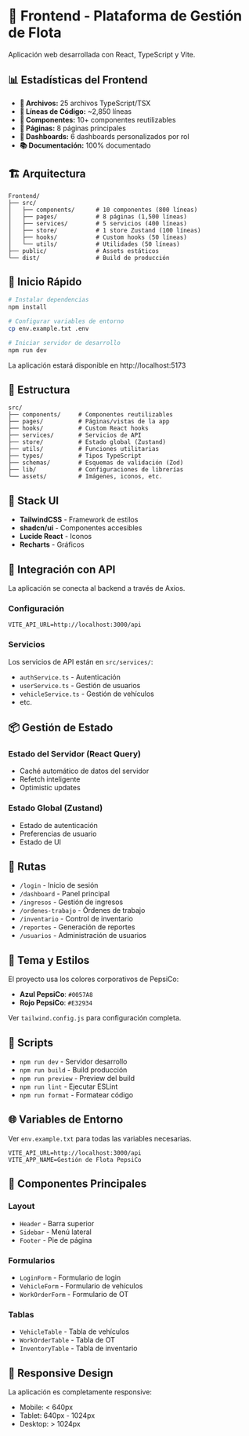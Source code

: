 # 🎨 Frontend - Plataforma de Gestión de Flota

Aplicación web desarrollada con React, TypeScript y Vite.

## 📊 Estadísticas del Frontend

- **📁 Archivos:** 25 archivos TypeScript/TSX
- **📝 Líneas de Código:** ~2,850 líneas
- **🎨 Componentes:** 10+ componentes reutilizables
- **📱 Páginas:** 8 páginas principales
- **🎯 Dashboards:** 6 dashboards personalizados por rol
- **📚 Documentación:** 100% documentado

## 🏗️ Arquitectura

```
Frontend/
├── src/
│   ├── components/      # 10 componentes (800 líneas)
│   ├── pages/           # 8 páginas (1,500 líneas)
│   ├── services/        # 5 servicios (400 líneas)
│   ├── store/           # 1 store Zustand (100 líneas)
│   ├── hooks/           # Custom hooks (50 líneas)
│   └── utils/           # Utilidades (50 líneas)
├── public/              # Assets estáticos
└── dist/                # Build de producción
```

## 🚀 Inicio Rápido

```bash
# Instalar dependencias
npm install

# Configurar variables de entorno
cp env.example.txt .env

# Iniciar servidor de desarrollo
npm run dev
```

La aplicación estará disponible en http://localhost:5173

## 📁 Estructura

```
src/
├── components/     # Componentes reutilizables
├── pages/          # Páginas/vistas de la app
├── hooks/          # Custom React hooks
├── services/       # Servicios de API
├── store/          # Estado global (Zustand)
├── utils/          # Funciones utilitarias
├── types/          # Tipos TypeScript
├── schemas/        # Esquemas de validación (Zod)
├── lib/            # Configuraciones de librerías
└── assets/         # Imágenes, iconos, etc.
```

## 🎨 Stack UI

- **TailwindCSS** - Framework de estilos
- **shadcn/ui** - Componentes accesibles
- **Lucide React** - Iconos
- **Recharts** - Gráficos

## 🔌 Integración con API

La aplicación se conecta al backend a través de Axios.

### Configuración
```env
VITE_API_URL=http://localhost:3000/api
```

### Servicios
Los servicios de API están en `src/services/`:
- `authService.ts` - Autenticación
- `userService.ts` - Gestión de usuarios
- `vehicleService.ts` - Gestión de vehículos
- etc.

## 📦 Gestión de Estado

### Estado del Servidor (React Query)
- Caché automático de datos del servidor
- Refetch inteligente
- Optimistic updates

### Estado Global (Zustand)
- Estado de autenticación
- Preferencias de usuario
- Estado de UI

## 🎯 Rutas

- `/login` - Inicio de sesión
- `/dashboard` - Panel principal
- `/ingresos` - Gestión de ingresos
- `/ordenes-trabajo` - Órdenes de trabajo
- `/inventario` - Control de inventario
- `/reportes` - Generación de reportes
- `/usuarios` - Administración de usuarios

## 🎨 Tema y Estilos

El proyecto usa los colores corporativos de PepsiCo:
- **Azul PepsiCo**: `#0057A8`
- **Rojo PepsiCo**: `#E32934`

Ver `tailwind.config.js` para configuración completa.

## 📝 Scripts

- `npm run dev` - Servidor desarrollo
- `npm run build` - Build producción
- `npm run preview` - Preview del build
- `npm run lint` - Ejecutar ESLint
- `npm run format` - Formatear código

## 🌐 Variables de Entorno

Ver `env.example.txt` para todas las variables necesarias.

```env
VITE_API_URL=http://localhost:3000/api
VITE_APP_NAME=Gestión de Flota PepsiCo
```

## 🧩 Componentes Principales

### Layout
- `Header` - Barra superior
- `Sidebar` - Menú lateral
- `Footer` - Pie de página

### Formularios
- `LoginForm` - Formulario de login
- `VehicleForm` - Formulario de vehículos
- `WorkOrderForm` - Formulario de OT

### Tablas
- `VehicleTable` - Tabla de vehículos
- `WorkOrderTable` - Tabla de OT
- `InventoryTable` - Tabla de inventario

## 📱 Responsive Design

La aplicación es completamente responsive:
- Mobile: < 640px
- Tablet: 640px - 1024px
- Desktop: > 1024px





